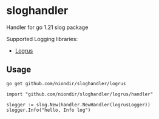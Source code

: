 # sloghandler
Handler for go 1.21 slog package

Supported Logging libraries:
* [Logrus](https://github.com/sirupsen/logrus)

## Usage

```go get github.com/niondir/sloghandler/logrus```

```
import "github.com/niondir/sloghandler/logrus/handler"

slogger := slog.New(handler.NewHandler(logrusLogger))
slogger.Info("hello, Info log")
```
